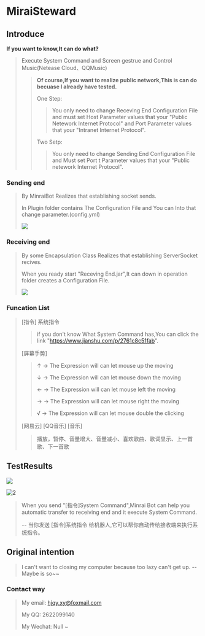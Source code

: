 # MiraiSteward

## Introduce

**If you want to know,It can do what?**

> Execute System Command and Screen gestrue and Control Music(Netease Cloud、QQMusic)
>
> > **Of course,If you want to realize public network,This is can do becuase I already have tested.**
> >
> >  One Step:
> >
> > > You only need to change Receving End Configuration File and must set Host Parameter values that your "Public Netework Internet Protocol" and Port Parameter values that your "Intranet Internet Protocol".
> >
> >  Two Setp:
> >
> > > You only need to change Sending End Configuration File and Must set Port t Parameter values that your "Public netework Internet Protocol".

### Sending end

> By MinraiBot Realizes that establishing socket sends. 
>
> In Plugin folder contains The Configuration File and You can Into that change parameter.(config.yml)
>
> ![](http://offsnow.top:40146/TestPhoto/3.png)



### Receiving end

> By some Encapsulation Class Realizes that establishing ServerSocket recives. 
>
> When you ready start "Receving End.jar",It can down in operation folder creates a Configuration File.
>
> ![](http://offsnow.top:40146/TestPhoto/4.png)

### Funcation List

> [指令] 系统指令
>
> > if you don't know What System Command has,You can click the link "https://www.jianshu.com/p/2761c8c51fab".
>
> [屏幕手势]
>
> > ↑ -> The Expression will can let mouse up the moving
> >
> > ↓  -> The Expression will can let mouse down the moving
> >
> > ← -> The Expression will can let mouse left the moving
> >
> > →  -> The Expression will can let mouse right the moving
> >
> > √  -> The Expression will can let mouse double the clicking
>
> [网易云] [QQ音乐] [音乐]
>
> > 播放，暂停、音量增大、音量减小、喜欢歌曲、歌词显示、上一首歌、下一首歌



## TestResults

![](http://offsnow.top:40146/TestPhoto/1.png)

![2](http://offsnow.top:40146/TestPhoto/2.png)

> When you send "[指令]System Command",Minrai Bot can help you automatic transfer to receiving end and it execute System Command.
>
> -- 当你发送 [指令]系统指令 给机器人,它可以帮你自动传给接收端来执行系统指令。

## Original intention

> I can't want to closing my computer  because too lazy can't get up. -- Maybe is so~~

### Contact way

> My email: hjqy.xy@foxmail.com
>
> My QQ: 2622099140
>
> My Wechat: Null ~
